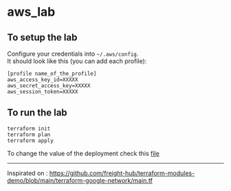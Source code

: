 # aws_lab

## To setup the lab

Configure your credentials into `~/.aws/config`.  
It should look like this (you can add each profile): 

```
[profile name_of_the_profile]
aws_access_key_id=XXXXX
aws_secret_access_key=XXXXX
aws_session_token=XXXXX
```

## To run the lab

```
terraform init
terraform plan
terraform apply
```

To change the value of the deployment check this [file](terraform.tfvars)



---
Inspirated on : https://github.com/freight-hub/terraform-modules-demo/blob/main/terraform-google-network/main.tf